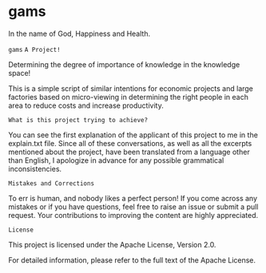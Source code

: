 # gams

In the name of God, Happiness and Health.

`gams`
`A Project!`

Determining the degree of importance of knowledge in the knowledge space!


This is a simple script of similar intentions for economic projects and large factories based on micro-viewing in determining the right people in each area to reduce costs and increase productivity.


`What is this project trying to achieve?`

You can see the first explanation of the applicant of this project to me in the explain.txt file.
Since all of these conversations, as well as all the excerpts mentioned about the project, have been translated from a language other than English, I apologize in advance for any possible grammatical inconsistencies.


`Mistakes and Corrections`

To err is human, and nobody likes a perfect person! If you come across any mistakes or if you have questions, feel free to raise an issue or submit a pull request. Your contributions to improving the content are highly appreciated.

`License`

This project is licensed under the Apache License, Version 2.0.

For detailed information, please refer to the full text of the Apache License.
